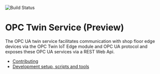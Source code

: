 ![Build Status](https://msazure.visualstudio.com/_apis/public/build/definitions/b32aa71e-8ed2-41b2-9d77-5bc261222004/33977/badge)

# OPC Twin Service (Preview)

The OPC UA twin service facilitates communication with shop floor edge devices via the OPC Twin IoT Edge module and OPC UA 
protocol and exposes these OPC UA services via a REST Web Api. 

* [Contributing](CONTRIBUTING.md)
* [Development setup, scripts and tools](DEVELOPMENT.md)

